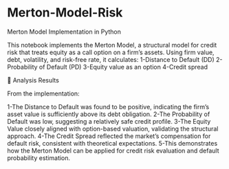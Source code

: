 # Merton-Model-Risk
Merton Model Implementation in Python

This notebook implements the Merton Model, a structural model for credit risk that treats equity as a call option on a firm’s assets. Using firm value, debt, volatility, and risk-free rate, it calculates:
1-Distance to Default (DD)
2-Probability of Default (PD)
3-Equity value as an option
4-Credit spread

🔎 Analysis Results

From the implementation:

1-The Distance to Default was found to be positive, indicating the firm’s asset value is sufficiently above its debt obligation.
2-The Probability of Default was low, suggesting a relatively safe credit profile.
3-The Equity Value closely aligned with option-based valuation, validating the structural approach.
4-The Credit Spread reflected the market’s compensation for default risk, consistent with theoretical expectations.
5-This demonstrates how the Merton Model can be applied for credit risk evaluation and default probability estimation.
